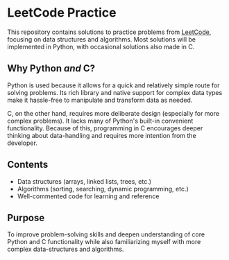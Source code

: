 # LeetCode Practice

This repository contains solutions to practice problems from [LeetCode](https://leetcode.com/), focusing on data structures and algorithms. Most solutions will be implemented in Python, with occasional solutions also made in C.

## Why Python ***and*** C?
Python is used because it allows for a quick and relatively simple route for solving problems. Its rich library and native support for complex data types make it hassle-free to manipulate and transform data as needed.

C, on the other hand, requires more deliberate design (especially for more complex problems). It lacks many of Python's built-in convenient functionality. Because of this, programming in C encourages deeper thinking about data-handling and requires more intention from the developer.

## Contents

- Data structures (arrays, linked lists, trees, etc.)
- Algorithms (sorting, searching, dynamic programming, etc.)
- Well-commented code for learning and reference

## Purpose

To improve problem-solving skills and deepen understanding of core Python and C functionality while also familiarizing myself with more complex data-structures and algorithms.


